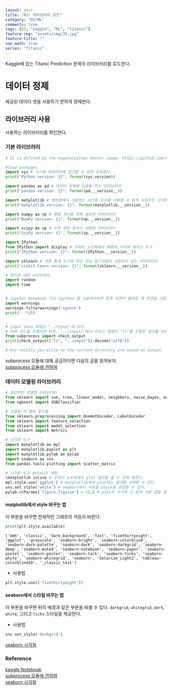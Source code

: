 ```yaml
---
layout: post
title: "03: 라이브러리 로드"
category: "DS/ML"
comments: true
tags: [DS, "kaggle", "ML", "titanic"]
feature-img: "assets/img/36.jpg"
feature-title: ""
use_math: true
series: "Titanic"
---
```



Kaggle에 있는 Titanic Prediction 문제의 라이브러리를 로드한다.

# 데이터 정제
제공된 데이터 셋을 사용하기 편하게 정제한다.

## 라이브러리 사용
사용하는 라이브러리를 확인한다.

### 기본 라이브러리
```python
# It is defined by the kaggle/python docker image: https://github.com/kaggle/docker-python

#load packages
import sys # 시스템 파라미터에 접근할 수 있게 도와준다.
print("Python version: {}". format(sys.version))

import pandas as pd # 데이터 정제에 도움을 주는 라이브러리
print("pandas version: {}". format(pd.__version__))

import matplotlib # 매트랩에서 사용하는 시각화 도구를 사용할 수 있게 도와주는 시각화 도구
print("matplotlib version: {}". format(matplotlib.__version__))

import numpy as np # 행렬 계산을 위해 필요한 라이브러리
print("NumPy version: {}". format(np.__version__))

import scipy as sp # 수학 관련 함수가 내장된 라이브러리
print("SciPy version: {}". format(sp.__version__)) 

import IPython
from IPython import display # 주피터 노트북에서 예쁘게 시각화 해주는 도구
print("IPython version: {}". format(IPython.__version__)) 

import sklearn # 각종 통계 도구와 머신 러닝 알고리즘이 내장되어 있는 라이브러리
print("scikit-learn version: {}". format(sklearn.__version__))

# 파이썬 내장 라이브러리
import random
import time


# Jupyter Notebook 이나 ipython 을 사용하다보면 향후 버전이 올라갈 때 변경될 사항 등을 알려주는 경고 메시지(warning message)를 뜨지 않게 해준다.
import warnings
warnings.filterwarnings('ignore')
print('-'*25)


# input data 파일은 "../input"에 있다.
# 아래 코드를 수행하게 되면, "../input/"에서 리눅스 명령어 "ls"를 수행한 결과를 보여주게 된다. 이 때 나온 binary code를 "utf8"로 디코딩해서 보여준다.
from subprocess import check_output
print(check_output(["ls", "../input"]).decode("utf8"))

# Any results you write to the current directory are saved as output.
```

subprocess 모듈에 대해 궁금하다면 다음의 글을 읽어보자.  
[subprocess 모듈에 관하여](http://blog.naver.com/PostView.nhn?blogId=sagala_soske&logNo=221280201722&redirect=Dlog&widgetTypeCall=true&directAccess=false)



### 데이터 모델링 라이브러리

```python
# 일반적인 모델링 라이브러리
from sklearn import svm, tree, linear_model, neighbors, naive_bayes, ensemble, discriminant_analysis, gaussian_process
from xgboost import XGBClassifier

# 모델링 시 헬퍼 함수들
from sklearn.preprocessing import OneHotEncoder, LabelEncoder
from sklearn import feature_selection
from sklearn import model_selection
from sklearn import metrics

# 시각화 도구
import matplotlib as mpl
import matplotlib.pyplot as plt
import matplotlib.pylab as pylab
import seaborn as sns
from pandas.tools.plotting import scatter_matrix

# 시각화 도구 default 세팅
%matplotlib inline # 주피터 노트북에서 plot 결과를 볼 수 있게 해준다.
mpl.style.use('ggplot') # matplotlib에서 plot되는 결과를 선택할 수 있다.
sns.set_style('white') # seaborn에서 사용할 style을 설정할 수 있다.
pylab.rcParams['figure.figsize'] = 12,8 # plot의 크기와 선 등의 기본 값을 설정할 수 있다.

```

#### matplotlib에서 style 바꾸는 법
이 부분을 바꾸면 전체적인 그래프의 색등이 바뀐다.
```python
print(plt.style.available)
```

```
['bmh', 'classic', 'dark_background', 'fast', 'fivethirtyeight', 'ggplot', 'grayscale', 'seaborn-bright', 'seaborn-colorblind', 'seaborn-dark-palette', 'seaborn-dark', 'seaborn-darkgrid', 'seaborn-deep', 'seaborn-muted', 'seaborn-notebook', 'seaborn-paper', 'seaborn-pastel', 'seaborn-poster', 'seaborn-talk', 'seaborn-ticks', 'seaborn-white', 'seaborn-whitegrid', 'seaborn', 'Solarize_Light2', 'tableau-colorblind10', '_classic_test']
```

* 사용법
```python
plt.style.use(['fivethirtyeight'])
```

#### seaborn에서 스타일 바꾸는 법
이 부분을 바꾸면 뒤의 배경과 같은 부분을 바꿀 수 있다.
`darkgrid`, `whitegrid`, `dark`, `white`, 그리고 `ticks` 스타일을 제공한다.

* 사용법

```python
sns.set_style('darkgrid')
```

[seaborn 시각화](https://datascienceschool.net/view-notebook/4c2d5ff1caab4b21a708cc662137bc65/)






### Reference
[kaggle Notebook](https://www.kaggle.com/ldfreeman3/a-data-science-framework-to-achieve-99-accuracy#)  
[subprocess 모듈에 관하여](http://blog.naver.com/PostView.nhn?blogId=sagala_soske&logNo=221280201722&redirect=Dlog&widgetTypeCall=true&directAccess=false)  
[seaborn 시각화](https://datascienceschool.net/view-notebook/4c2d5ff1caab4b21a708cc662137bc65/)

